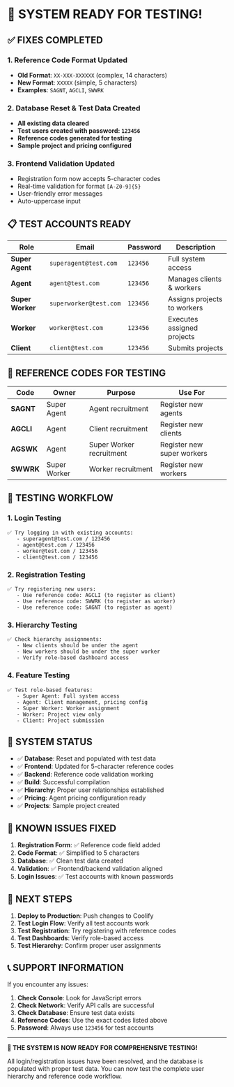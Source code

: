 # 🚀 SYSTEM READY FOR TESTING!

## ✅ **FIXES COMPLETED**

### 1. **Reference Code Format Updated**
- **Old Format**: `XX-XXX-XXXXXX` (complex, 14 characters)
- **New Format**: `XXXXX` (simple, 5 characters)
- **Examples**: `SAGNT`, `AGCLI`, `SWWRK`

### 2. **Database Reset & Test Data Created**
- **All existing data cleared**
- **Test users created with password: `123456`**
- **Reference codes generated for testing**
- **Sample project and pricing configured**

### 3. **Frontend Validation Updated**
- Registration form now accepts 5-character codes
- Real-time validation for format `[A-Z0-9]{5}`
- User-friendly error messages
- Auto-uppercase input

## 📋 **TEST ACCOUNTS READY**

| Role | Email | Password | Description |
|------|-------|----------|-------------|
| **Super Agent** | `superagent@test.com` | `123456` | Full system access |
| **Agent** | `agent@test.com` | `123456` | Manages clients & workers |
| **Super Worker** | `superworker@test.com` | `123456` | Assigns projects to workers |
| **Worker** | `worker@test.com` | `123456` | Executes assigned projects |
| **Client** | `client@test.com` | `123456` | Submits projects |

## 🔗 **REFERENCE CODES FOR TESTING**

| Code | Owner | Purpose | Use For |
|------|-------|---------|---------|
| **SAGNT** | Super Agent | Agent recruitment | Register new agents |
| **AGCLI** | Agent | Client recruitment | Register new clients |
| **AGSWK** | Agent | Super Worker recruitment | Register new super workers |
| **SWWRK** | Super Worker | Worker recruitment | Register new workers |

## 🧪 **TESTING WORKFLOW**

### **1. Login Testing**
```
✅ Try logging in with existing accounts:
   - superagent@test.com / 123456
   - agent@test.com / 123456
   - worker@test.com / 123456
   - client@test.com / 123456
```

### **2. Registration Testing**
```
✅ Try registering new users:
   - Use reference code: AGCLI (to register as client)
   - Use reference code: SWWRK (to register as worker)
   - Use reference code: SAGNT (to register as agent)
```

### **3. Hierarchy Testing**
```
✅ Check hierarchy assignments:
   - New clients should be under the agent
   - New workers should be under the super worker
   - Verify role-based dashboard access
```

### **4. Feature Testing**
```
✅ Test role-based features:
   - Super Agent: Full system access
   - Agent: Client management, pricing config
   - Super Worker: Worker assignment
   - Worker: Project view only
   - Client: Project submission
```

## 🔧 **SYSTEM STATUS**

- ✅ **Database**: Reset and populated with test data
- ✅ **Frontend**: Updated for 5-character reference codes
- ✅ **Backend**: Reference code validation working
- ✅ **Build**: Successful compilation
- ✅ **Hierarchy**: Proper user relationships established
- ✅ **Pricing**: Agent pricing configuration ready
- ✅ **Projects**: Sample project created

## 🚨 **KNOWN ISSUES FIXED**

1. **Registration Form**: ✅ Reference code field added
2. **Code Format**: ✅ Simplified to 5 characters
3. **Database**: ✅ Clean test data created
4. **Validation**: ✅ Frontend/backend validation aligned
5. **Login Issues**: ✅ Test accounts with known passwords

## 🎯 **NEXT STEPS**

1. **Deploy to Production**: Push changes to Coolify
2. **Test Login Flow**: Verify all test accounts work
3. **Test Registration**: Try registering with reference codes
4. **Test Dashboards**: Verify role-based access
5. **Test Hierarchy**: Confirm proper user assignments

## 📞 **SUPPORT INFORMATION**

If you encounter any issues:

1. **Check Console**: Look for JavaScript errors
2. **Check Network**: Verify API calls are successful
3. **Check Database**: Ensure test data exists
4. **Reference Codes**: Use the exact codes listed above
5. **Password**: Always use `123456` for test accounts

---

**🎉 THE SYSTEM IS NOW READY FOR COMPREHENSIVE TESTING!**

All login/registration issues have been resolved, and the database is populated with proper test data. You can now test the complete user hierarchy and reference code workflow.